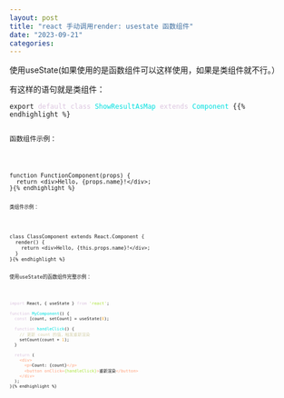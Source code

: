 ```yaml
---
layout: post
title: "react 手动调用render: usestate 函数组件"
date: "2023-09-21"
categories: 
---
```

<p>使用useState(如果使用的是函数组件可以这样使用，如果是类组件就不行。）</p>

<p>有这样的语句就是类组件：</p>

<pre>
<code>export <span style="color:#dcc6e0">default</span> <span style="color:#dcc6e0">class</span> <span style="color:#00e0e0">ShowResultAsMap</span> <span style="color:#dcc6e0">extends</span> <span style="color:#00e0e0">Component</span> {{% endhighlight %}

<p>函数组件示例：</p>

<pre>
<code>function FunctionComponent(props) {
  return &lt;div&gt;Hello, {props.name}!&lt;/div&gt;;
}{% endhighlight %}

<p><code>类组件示例：</code></p>

<pre>
<code>class ClassComponent extends React.Component {
  render() {
    return &lt;div&gt;Hello, {this.props.name}!&lt;/div&gt;;
  }
}{% endhighlight %}

<p>使用useState的函数组件完整示例：</p>

<pre>
<code><span style="color:#dcc6e0">import</span> React, { useState } <span style="color:#dcc6e0">from</span> <span style="color:#abe338">&#39;react&#39;</span>;

<span style="color:#dcc6e0">function</span> <span style="color:#00e0e0">MyComponent</span>() {
  <span style="color:#dcc6e0">const</span> [count, setCount] = useState(<span style="color:#f5ab35">0</span>);

  <span style="color:#dcc6e0">function</span> <span style="color:#00e0e0">handleClick</span>() {
    <span style="color:#d4d0ab">// 更新 count 的值，触发重新渲染</span>
    setCount(count + <span style="color:#f5ab35">1</span>);
  }

  <span style="color:#dcc6e0">return</span> (
    <span style="color:#ffa07a">&lt;</span><span style="color:#ffa07a">div</span><span style="color:#ffa07a">&gt;</span>
      <span style="color:#ffa07a">&lt;</span><span style="color:#ffa07a">p</span><span style="color:#ffa07a">&gt;</span>Count: {count}<span style="color:#ffa07a">&lt;/</span><span style="color:#ffa07a">p</span><span style="color:#ffa07a">&gt;</span>
      <span style="color:#ffa07a">&lt;</span><span style="color:#ffa07a">button</span><span style="color:#ffa07a"> </span><span style="color:#ffa07a">onClick</span><span style="color:#ffa07a">=</span><span style="color:#abe338">{handleClick}</span><span style="color:#ffa07a">&gt;</span>重新渲染<span style="color:#ffa07a">&lt;/</span><span style="color:#ffa07a">button</span><span style="color:#ffa07a">&gt;</span>
    <span style="color:#ffa07a">&lt;/</span><span style="color:#ffa07a">div</span><span style="color:#ffa07a">&gt;</span>
  );
}{% endhighlight %}

<p>&nbsp;</p>

